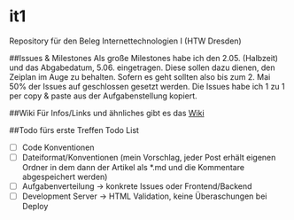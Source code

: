 # it1
Repository für den Beleg Internettechnologien I (HTW Dresden)

##Issues & Milestones
Als große Milestones habe ich den 2.05. (Halbzeit) und das Abgabedatum, 5.06. eingetragen. Diese sollen dazu dienen, den Zeiplan im Auge zu behalten. Sofern es geht sollten also bis zum 2. Mai 50% der Issues auf geschlossen gesetzt werden.
Die Issues habe ich 1 zu 1 per copy & paste aus der Aufgabenstellung kopiert.

##Wiki
Für Infos/Links und ähnliches gibt es das [Wiki](https://github.com/tuxflo/it1/wiki)

##Todo fürs erste Treffen
Todo List
 - [ ] Code Konventionen
 - [ ] Dateiformat/Konventionen (mein Vorschlag, jeder Post erhält eigenen Ordner in dem dann der Artikel als *.md und die Kommentare abgespeichert werden)
 - [ ] Aufgabenverteilung -> konkrete Issues oder Frontend/Backend
 - [ ] Development Server -> HTML Validation, keine Überaschungen bei Deploy
